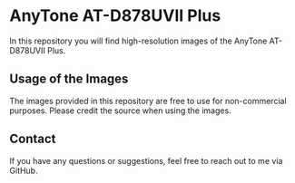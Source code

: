 # AnyTone AT-D878UVII Plus

In this repository you will find high-resolution images of the AnyTone AT-D878UVII Plus. 

## Usage of the Images

The images provided in this repository are free to use for non-commercial purposes. Please credit the source when using the images.

## Contact

If you have any questions or suggestions, feel free to reach out to me via GitHub.
